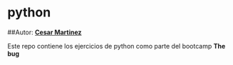 # python
##Autor: [**Cesar Martinez**](https://www.linkedin.com/in/martinez-cesar/)

Este repo contiene los ejercicios de python como parte del bootcamp **The bug**
